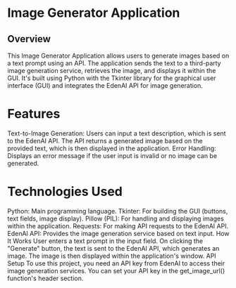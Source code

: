 # Image Generator Application

## Overview
This Image Generator Application allows users to generate images based on a text prompt using an API. The application sends the text to a third-party image generation service, retrieves the image, and displays it within the GUI. It's built using Python with the Tkinter library for the graphical user interface (GUI) and integrates the EdenAI API for image generation.

# Features
Text-to-Image Generation:
Users can input a text description, which is sent to the EdenAI API.
The API returns a generated image based on the provided text, which is then displayed in the application.
Error Handling:
Displays an error message if the user input is invalid or no image can be generated.

# Technologies Used
Python: Main programming language.
Tkinter: For building the GUI (buttons, text fields, image display).
Pillow (PIL): For handling and displaying images within the application.
Requests: For making API requests to the EdenAI API.
EdenAI API: Provides the image generation service based on text input.
How It Works
User enters a text prompt in the input field.
On clicking the "Generate" button, the text is sent to the EdenAI API, which generates an image.
The image is then displayed within the application's window.
API Setup
To use this project, you need an API key from EdenAI to access their image generation services. You can set your API key in the get_image_url() function's header section.
